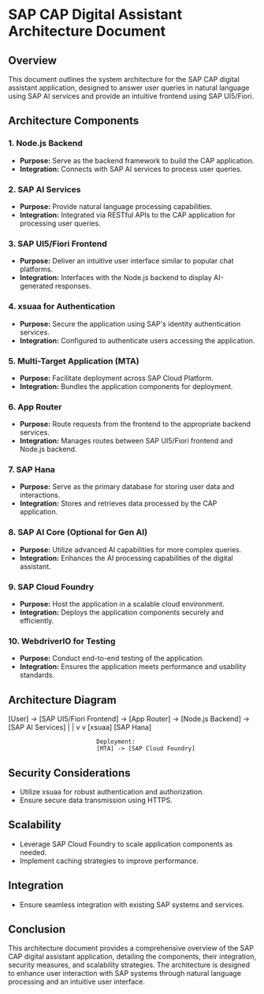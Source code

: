 # SAP CAP Digital Assistant Architecture Document

## Overview

This document outlines the system architecture for the SAP CAP digital assistant application, designed to answer user queries in natural language using SAP AI services and provide an intuitive frontend using SAP UI5/Fiori.

## Architecture Components

### 1. Node.js Backend
- **Purpose:** Serve as the backend framework to build the CAP application.
- **Integration:** Connects with SAP AI services to process user queries.

### 2. SAP AI Services
- **Purpose:** Provide natural language processing capabilities.
- **Integration:** Integrated via RESTful APIs to the CAP application for processing user queries.

### 3. SAP UI5/Fiori Frontend
- **Purpose:** Deliver an intuitive user interface similar to popular chat platforms.
- **Integration:** Interfaces with the Node.js backend to display AI-generated responses.

### 4. xsuaa for Authentication
- **Purpose:** Secure the application using SAP's identity authentication services.
- **Integration:** Configured to authenticate users accessing the application.

### 5. Multi-Target Application (MTA)
- **Purpose:** Facilitate deployment across SAP Cloud Platform.
- **Integration:** Bundles the application components for deployment.

### 6. App Router
- **Purpose:** Route requests from the frontend to the appropriate backend services.
- **Integration:** Manages routes between SAP UI5/Fiori frontend and Node.js backend.

### 7. SAP Hana
- **Purpose:** Serve as the primary database for storing user data and interactions.
- **Integration:** Stores and retrieves data processed by the CAP application.

### 8. SAP AI Core (Optional for Gen AI)
- **Purpose:** Utilize advanced AI capabilities for more complex queries.
- **Integration:** Enhances the AI processing capabilities of the digital assistant.

### 9. SAP Cloud Foundry
- **Purpose:** Host the application in a scalable cloud environment.
- **Integration:** Deploys the application components securely and efficiently.

### 10. WebdriverIO for Testing
- **Purpose:** Conduct end-to-end testing of the application.
- **Integration:** Ensures the application meets performance and usability standards.

## Architecture Diagram

[User] -> [SAP UI5/Fiori Frontend] -> [App Router] -> [Node.js Backend] -> [SAP AI Services]
                           |                                      |
                           v                                      v
                      [xsuaa]                               [SAP Hana]

                             Deployment:
                             [MTA] -> [SAP Cloud Foundry]


## Security Considerations
- Utilize xsuaa for robust authentication and authorization.
- Ensure secure data transmission using HTTPS.

## Scalability
- Leverage SAP Cloud Foundry to scale application components as needed.
- Implement caching strategies to improve performance.

## Integration
- Ensure seamless integration with existing SAP systems and services.

## Conclusion
This architecture document provides a comprehensive overview of the SAP CAP digital assistant application, detailing the components, their integration, security measures, and scalability strategies. The architecture is designed to enhance user interaction with SAP systems through natural language processing and an intuitive user interface.
